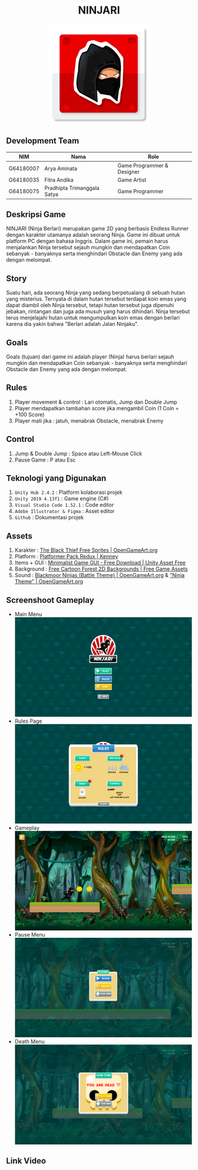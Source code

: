 # <div align="center">**NINJARI**</div>
<p align="center">
  <img src="https://github.com/Dhipz/Projek-GrafKom/blob/main/Icon.png">
</p>

## Development Team 
|NIM|Nama|Role|
|---|---|---|
|G64180007|Arya Aminata|Game Programmer & Designer|
|G64180035|Fitra Andika|Game Artist|
|G64180075|Pradhipta Trimanggala Satya|Game Programmer|

## Deskripsi Game
NINJARI (Ninja Berlari) merupakan game 2D yang berbasis Endless Runner dengan karakter utamanya adalah seorang Ninja. Game ini dibuat untuk platform PC dengan bahasa Inggris. Dalam game ini, pemain harus menjalankan Ninja tersebut sejauh mungkin dan mendapatkan Coin sebanyak - banyaknya serta menghindari Obstacle dan Enemy yang ada dengan melompat.

## Story
Suatu hari, ada seorang Ninja yang sedang berpetualang di sebuah hutan yang misterius. Ternyata di dalam hutan tersebut terdapat koin emas yang dapat diambil oleh Ninja tersebut, tetapi hutan tersebut juga dipenuhi jebakan, rintangan dan juga ada musuh yang harus dihindari. Ninja tersebut terus menjelajahi hutan untuk mengumpulkan koin emas dengan berlari karena dia yakin bahwa "Berlari adalah Jalan Ninjaku".

## Goals
Goals (tujuan) dari game ini adalah player (Ninja) harus berlari sejauh mungkin dan mendapatkan Coin sebanyak - banyaknya serta menghindari Obstacle dan Enemy yang ada dengan melompat.

## Rules
 1. Player movement & control : Lari otomatis, Jump dan Double Jump
 2. Player mendapatkan tambahan score jika mengambil Coin (1 Coin = +100 Score)
 3. Player mati jika : jatuh, menabrak Obstacle, menabrak Enemy

##  Control
 1. Jump & Double Jump :  Space atau Left-Mouse Click
 2. Pause Game : P atau Esc

## Teknologi yang Digunakan
 1. `Unity Hub 2.4.2` : Platform kolaborasi projek
 2. `Unity 2019 4.13f1` : Game engine (C#)
 3. `Visual Studio Code 1.52.1` : Code editor
 4. `Adobe Illustrator & Figma` : Asset editor
 5. `Github` : Dokumentasi projek

## Assets
 1. Karakter : [The Black Thief Free Sprites | OpenGameArt.org](https://opengameart.org/content/the-black-thief-free-sprites)
 2. Platform : [Platformer Pack Redux | Kenney](https://www.kenney.nl/assets/platformer-pack-redux)
 3. Items + GUI : [Minimalist Game GUI - Free Download | Unity Asset Free](https://unityassets4free.com/minimalist-game-gui/)
 4. Background : [Free Cartoon Forest 2D Backgrounds | Free Game Assets](https://free-game-assets.itch.io/free-cartoon-forest-2d-backgrounds)
 5. Sound : [Blackmoor Ninjas (Battle Theme) | OpenGameArt.org](https://opengameart.org/content/blackmoor-ninjas-battle-theme) & ["Ninja Theme" | OpenGameArt.org](https://opengameart.org/content/ninja-theme)
 
## Screenshoot Gameplay
 - Main Menu
 ![mainmenu](https://github.com/Dhipz/Projek-GrafKom/blob/main/gmainmenu.png)
 - Rules Page
 ![rules](https://github.com/Dhipz/Projek-GrafKom/blob/main/grules.png)
 - Gameplay
 ![gameplay](https://github.com/Dhipz/Projek-GrafKom/blob/main/gplay.png)
 - Pause Menu
 ![pause](https://github.com/Dhipz/Projek-GrafKom/blob/main/gpause.png)
 - Death Menu
![death](https://github.com/Dhipz/Projek-GrafKom/blob/main/gdeath.png)

## Link Video
